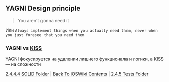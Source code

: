 ## YAGNI Design principle

> You aren't gonna need it

Или `Always implement things when you actually need them, never when you just foresee that you need them`

### YAGNI vs [KISS](./KISS.md)

YAGNI фокусируется на удалении лишнего функционала и логики, а KISS — на сложности

[2.4.4.4 SOLID Folder](./2.4.4.4%20SOLID.md) | [Back To iOSWiki Contents](https://github.com/eldaroid/iOSWiki) | [2.4.5 Tests Folder](../2.4.5%20Tests/)
